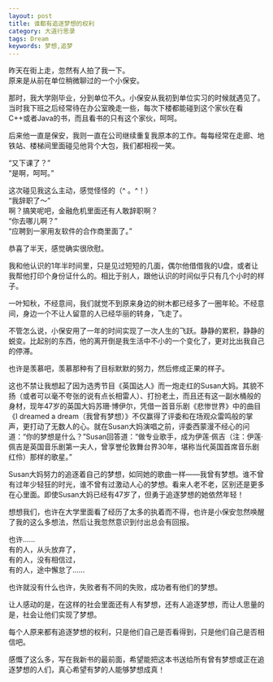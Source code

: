 ```yaml
---
layout: post
title: 谁都有追逐梦想的权利
category: 大道行思录
tags: Dream
keywords: 梦想,追梦
---
```




昨天在街上走，忽然有人拍了我一下。<br>
原来是从前在单位稍微聊过的一个小保安。<br>

那时，我大学刚毕业，分到单位不久。小保安从我初到单位实习的时候就遇见了。当时我下班之后经常待在办公室晚走一些，每次下楼都能碰到这个家伙在看C++或者Java的书，而且看书的只有这个家伙，呵呵。

后来他一直是保安，我则一直在公司继续重复我原本的工作。每每经常在走廊、地铁站、楼梯间里面碰见他背个大包，我们都相视一笑。

“又下课了？”<br>
“是啊，呵呵。”<br>

 

这次碰见我这么主动，感觉怪怪的（^ 。^！）<br>
“我辞职了～”<br>
啊？搞笑呢吧，金融危机里面还有人敢辞职啊？<br>
“你去哪儿啊？”<br>
“应聘到一家用友软件的合作商里面了。”<br>

 

恭喜了半天，感觉确实很欣慰。

我和他认识的1年半时间里，只是见过短短的几面，偶尔他借借我的U盘，或者让我帮他打印个身份证什么的。相比于别人，跟他认识的时间似乎只有几个小时的样子。

 

一叶知秋，不经意间，我们就觉不到原来身边的树木都已经多了一圈年轮。不经意间，身边一个不让人留意的人已经华丽的转身，飞走了。

不管怎么说，小保安用了一年的时间实现了一次人生的飞跃。静静的累积，静静的蜕变。比起别的东西，他的离开倒是我生活中不小的一个变化了，更对比出我自己的停滞。

也许是羡慕吧，羡慕那种有了目标默默的努力，然后修成正果的样子。

 

这也不禁让我想起了因为选秀节目《英国达人》而一炮走红的Susan大妈。其貌不扬（或者可以毫不夸张的说有点长相雷人）、打扮老土，而且还有这一副水桶般的身材，现年47岁的英国大妈苏珊·博伊尔，凭借一首音乐剧《悲惨世界》中的曲目《I dreamed a dream（我曾有梦想）》不仅赢得了评委和在场观众雷鸣般的掌声，更打动了无数人的心。就在Susan大妈演唱之前，评委西蒙漫不经心的问道：“你的梦想是什么？”Susan回答道：“做专业歌手，成为伊莲·佩吉（注：伊莲·佩吉是英国音乐剧第一夫人，曾享誉伦敦舞台界30年，堪称当代英国首席音乐剧红伶）那样的歌星。”

Susan大妈努力的追逐着自己的梦想，如同她的歌曲一样——我曾有梦想。谁不曾有过年少轻狂的时光，谁不曾有过激动人心的梦想。看来人老不老，区别还是更多在心里面。即使Susan大妈已经有47岁了，但勇于追逐梦想的她依然年轻！

 

想想我们，也许在大学里面看了经历了太多的执着而不得，也许是小保安忽然唤醒了我的这么多想法，然后让我忽然意识到付出总会有回报。

也许……<br>
有的人，从头放弃了，<br>
有的人，没有相信过，<br>
有的人，途中懈怠了……<br>

也许就没有什么也许，失败者有不同的失败，成功者有他们的梦想。

让人感动的是，在这样的社会里面还有人有梦想，还有人追逐梦想，而让人思量的是，社会让他们实现了梦想。

每个人原来都有追逐梦想的权利，只是他们自己是否看得到，只是他们自己是否相信吧。

 

感慨了这么多，写在我新书的最前面，希望能把这本书送给所有曾有梦想或正在追逐梦想的人们，真心希望有梦的人能够梦想成真！
